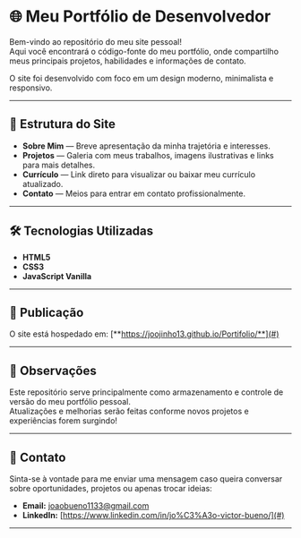 # 🌐 Meu Portfólio de Desenvolvedor

Bem-vindo ao repositório do meu site pessoal!  
Aqui você encontrará o código-fonte do meu portfólio, onde compartilho meus principais projetos, habilidades e informações de contato.

O site foi desenvolvido com foco em um design moderno, minimalista e responsivo.

---

## 📂 Estrutura do Site

- **Sobre Mim** — Breve apresentação da minha trajetória e interesses.
- **Projetos** — Galeria com meus trabalhos, imagens ilustrativas e links para mais detalhes.
- **Currículo** — Link direto para visualizar ou baixar meu currículo atualizado.
- **Contato** — Meios para entrar em contato profissionalmente.

---

## 🛠️ Tecnologias Utilizadas

- **HTML5**
- **CSS3**
- **JavaScript Vanilla**

---

## 🚀 Publicação

O site está hospedado em: [**https://joojinho13.github.io/Portifolio/**](#)  

---

## 📌 Observações

Este repositório serve principalmente como armazenamento e controle de versão do meu portfólio pessoal.  
Atualizações e melhorias serão feitas conforme novos projetos e experiências forem surgindo!

---

## 📣 Contato

Sinta-se à vontade para me enviar uma mensagem caso queira conversar sobre oportunidades, projetos ou apenas trocar ideias:

- **Email:** [joaobueno1133@gmail.com](joaobueno1133@gmail.com)
- **LinkedIn:** [https://www.linkedin.com/in/jo%C3%A3o-victor-bueno/](#)

---
